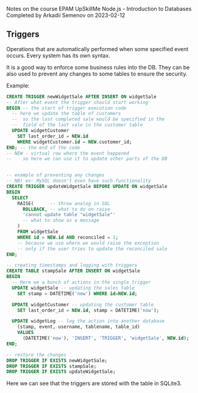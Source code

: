Notes on the course EPAM UpSkillMe Node.js - Introduction to Databases
Completed by Arkadii Semenov on 2023-02-12

## Triggers

Operations that are automatically performed when some specified event occurs. Every system has its own syntax.

It is a good way to enforce some business rules into the DB.
They can be also used to prevent any changes to some tables to ensure the security.

Example:

```sql
CREATE TRIGGER newWidgetSale AFTER INSERT ON widgetSale
-- After what event the trigger should start working
BEGIN -- the start of trigger execution code
  -- here we update the table of customers
  --  so the last completed sale would be specified in the
  --  field of the last sale in the customer table
  UPDATE widgetCustomer
    SET last_order_id = NEW.id
    WHERE widgetCustomer.id = NEW.customer_id;
END; -- the end of the code
-- NEW - virtual row where the event happened
--    so here we can use it to update other parts of the DB


-- example of preventing any changes
-- NB! ex: MySQL doesn't even have such functionality
CREATE TRIGGER updateWidgetSale BEFORE UPDATE ON widgetSale
BEGIN
  SELECT
    RAISE(      -- throw analog in SQL
      ROLLBACK, -- what to do on raise
      'cannot update table "widgetSale"'
      -- what to show as a message
    )
    FROM widgetSale
    WHERE id = NEW.id AND reconciled = 1;
    -- because we use where we would raise the exception
    -- only if the user tries to update the reconciled sale
END;

-- creating timestamps and logging with triggers
CREATE TABLE stampSale AFTER INSERT ON widgetSale
BEGIN
  -- Here we a bunch of actions in the single trigger
  UPDATE widgetSale -- updating the sales table
    SET stamp = DATETIME('now') WHERE id=NEW.id;

  UPDATE widgetCustomer -- updating the customer table
    SET last_order_id = NEW.id, stamp = DATETIME('now');

  UPDATE widgetLog -- log the action into another database
    (stamp, event, username, tablename, table_id)
    VALUES
      (DATETIME('now'), 'INSERT', 'TRIGGER', 'widgetSale', NEW.id);
END;

-- restore the changes
DROP TRIGGER IF EXISTS newWidgetSale;
DROP TRIGGER IF EXISTS stampSale;
DROP TRIGGER IF EXISTS updateWidgetSale;
```

Here we can see that the triggers are stored with the table in SQLite3.
